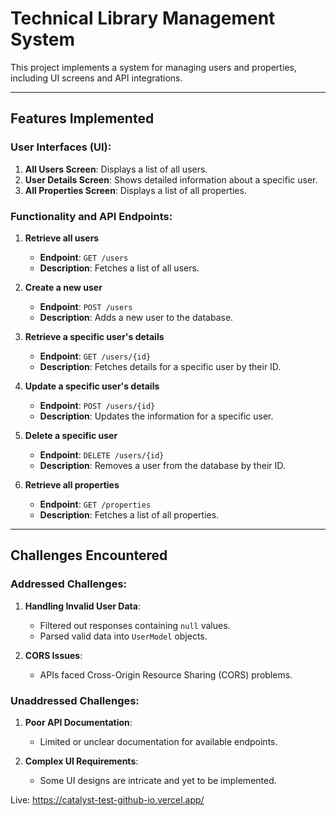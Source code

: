 # Technical Library Management System

This project implements a system for managing users and properties, including UI screens and API integrations.

---

## Features Implemented

### User Interfaces (UI):
1. **All Users Screen**: Displays a list of all users.
2. **User Details Screen**: Shows detailed information about a specific user.
3. **All Properties Screen**: Displays a list of all properties.

### Functionality and API Endpoints:
1. **Retrieve all users**
   - **Endpoint**: `GET /users`
   - **Description**: Fetches a list of all users.

2. **Create a new user**
   - **Endpoint**: `POST /users`
   - **Description**: Adds a new user to the database.

3. **Retrieve a specific user's details**
   - **Endpoint**: `GET /users/{id}`
   - **Description**: Fetches details for a specific user by their ID.

4. **Update a specific user's details**
   - **Endpoint**: `POST /users/{id}`
   - **Description**: Updates the information for a specific user.

5. **Delete a specific user**
   - **Endpoint**: `DELETE /users/{id}`
   - **Description**: Removes a user from the database by their ID.

6. **Retrieve all properties**
   - **Endpoint**: `GET /properties`
   - **Description**: Fetches a list of all properties.

---

## Challenges Encountered

### Addressed Challenges:
1. **Handling Invalid User Data**:
   - Filtered out responses containing `null` values.
   - Parsed valid data into `UserModel` objects.

2. **CORS Issues**:
   - APIs faced Cross-Origin Resource Sharing (CORS) problems.

### Unaddressed Challenges:
1. **Poor API Documentation**:
   - Limited or unclear documentation for available endpoints.

2. **Complex UI Requirements**:
   - Some UI designs are intricate and yet to be implemented.





Live: https://catalyst-test-github-io.vercel.app/
 
 
